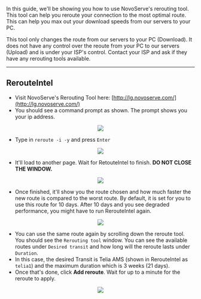 In this guide, we'll be showing you how to use NovoServe's rerouting tool. This tool can help you reroute your connection to the most optimal route. This can help you max out your download speeds from our servers to your PC.

<c><p class="callout info">This tool only changes the route from our servers to your PC (Download). It does not have any control over the reoute from your PC to our servers (Upload) and is under your ISP's control. Contact your ISP and ask if they have any rerouting tools available.</p></c>

***

## RerouteIntel

* Visit NovoServe's Rerouting Tool here: [http://lg.novoserve.com/](http://lg.novoserve.com/)
* You should see a command prompt as shown. The prompt shows you your ip address.

<p align="center"><img src="https://docs.usbx.me/uploads/images/gallery/2020-06/image-1591003557442.png"></p>

* Type in `reroute -i -y` and press `Enter`

<p align="center"><img src="https://docs.usbx.me/uploads/images/gallery/2020-06/image-1591002511213.png"></p>

* It'll load to another page. Wait for RetouteIntel to finish. **DO NOT CLOSE THE WINDOW.**

<p align="center"><img src="https://docs.usbx.me/uploads/images/gallery/2020-06/image-1591003638039.png"></p>

* Once finished, it'll show you the route chosen and how much faster the new route is compared to the worst route. By default, it is set for you to use this route for 10 days. After 10 days and you see degraded performance, you might have to run RerouteIntel again.

<p align="center"><img src="https://docs.usbx.me/uploads/images/gallery/2020-06/image-1591004141500.png"></p>

* You can use the same route again by scrolling down the reroute tool. You should see the `Rerouting tool` window. You can see the available routes under `Desired transit` and how long will the reroute lasts under `Duration`.
* In this case, the desired Transit is Telia AMS (shown in RerouteIntel as `telia1`) and the maximum duration which is 3 weeks (21 days).
* Once that's done, click **Add reroute**. Wait for up to a minute for the reroute to apply.

<p align="center"><img src="https://docs.usbx.me/uploads/images/gallery/2020-06/image-1591005137627.png"></p>